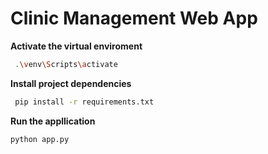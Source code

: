 <h1>Clinic Management Web App</h1>



**Activate the virtual enviroment**

```bash
 .\venv\Scripts\activate
```

**Install project dependencies**
```bash
 pip install -r requirements.txt
```


**Run the appllication**
```bash
python app.py
```
